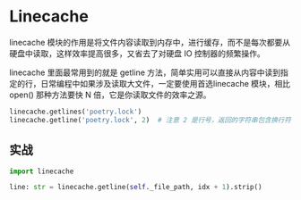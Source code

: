 # Linecache

linecache 模块的作用是将文件内容读取到内存中，进行缓存，而不是每次都要从硬盘中读取，这样效率提高很多，又省去了对硬盘 IO 控制器的频繁操作。

linecache 里面最常用到的就是 getline 方法，简单实用可以直接从内容中读到指定的行，日常编程中如果涉及读取大文件，一定要使用首选linecache 模块，相比 open() 那种方法要快 N 倍，它是你读取文件的效率之源。

```python
linecache.getlines('poetry.lock')
linecache.getline('poetry.lock', 2)  # 注意 2 是行号，返回的字符串包含换行符
```

## 实战

```python
import linecache

line: str = linecache.getline(self._file_path, idx + 1).strip()
```